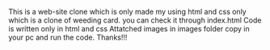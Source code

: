 This is a web-site clone which is only made my using html and css only which is a clone of weeding card.
you can check it through index.html
Code is written only in html and css
Attatched images in images folder
copy in your pc and run the code.
Thanks!!!
